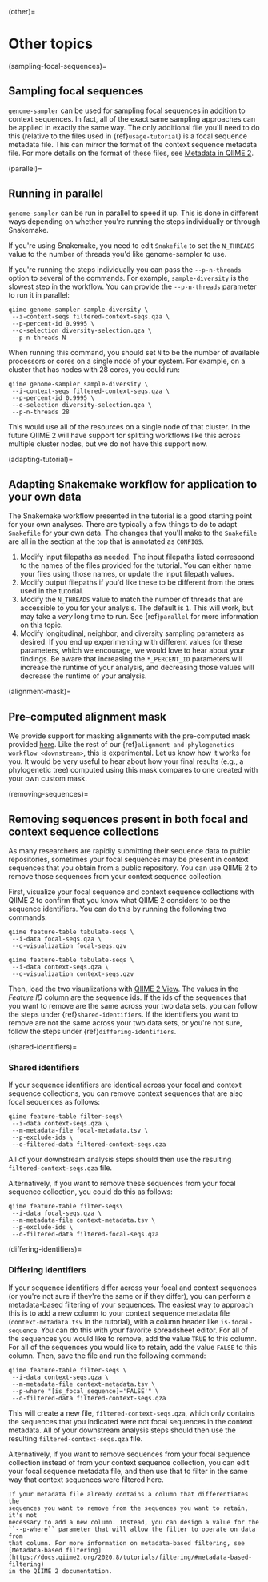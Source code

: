 (other)=
# Other topics

(sampling-focal-sequences)=
## Sampling focal sequences

`genome-sampler` can be used for sampling focal sequences in addition to
context sequences. In fact, all of the exact same sampling approaches can
be applied in exactly the same way. The only additional file you'll need to do
this (relative to the files used in {ref}`usage-tutorial`) is a focal sequence
metadata file. This can mirror the format of the context sequence metadata
file. For more details on the format of these files, see
[Metadata in QIIME 2](https://docs.qiime2.org/2020.6/tutorials/metadata/).

(parallel)=
## Running in parallel

`genome-sampler` can be run in parallel to speed it up. This is done in
different ways depending on whether you're running the steps individually or
through Snakemake.

If you're using Snakemake, you need to edit `Snakefile` to set the `N_THREADS`
value to the number of threads you'd like genome-sampler to use.

If you're running the steps individually you can pass the `--p-n-threads`
option to several of the commands. For example, `sample-diversity` is the
slowest step in the workflow. You can provide the `--p-n-threads` parameter to
run it in parallel:

```
qiime genome-sampler sample-diversity \
 --i-context-seqs filtered-context-seqs.qza \
 --p-percent-id 0.9995 \
 --o-selection diversity-selection.qza \
 --p-n-threads N
```

When running this command, you should set `N` to be the number of available
processors or cores on a single node of your system. For example, on a
cluster that has nodes with 28 cores, you could run:

```
qiime genome-sampler sample-diversity \
 --i-context-seqs filtered-context-seqs.qza \
 --p-percent-id 0.9995 \
 --o-selection diversity-selection.qza \
 --p-n-threads 28
```

This would use all of the resources on a single node of that cluster. In the
future QIIME 2 will have support for splitting workflows like this across
multiple cluster nodes, but we do not have this support now.

(adapting-tutorial)=
## Adapting Snakemake workflow for application to your own data
The Snakemake workflow presented in the tutorial is a good starting point for
your own analyses. There are typically a few things to do to adapt
`Snakefile` for your own data. The changes that you'll make to the `Snakefile`
are all in the section at the top that is annotated as ``CONFIGS``.

1. Modify input filepaths as needed. The input filepaths listed correspond to
the names of the files provided for the tutorial. You can either name your
files using those names, or update the input filepath values.
2. Modify output filepaths if you'd like these to be different from the ones
used in the tutorial.
3. Modify the `N_THREADS` value to match the number of threads that are
accessible to you for your analysis. The default is `1`. This will work, but
may take a _very_ long time to run. See {ref}`parallel` for more information
on this topic.
4. Modify longitudinal, neighbor, and diversity sampling parameters as
desired. If you end up experimenting with different values for these
parameters, which we encourage, we would love to hear about your findings. Be
aware that increasing the `*_PERCENT_ID` parameters will increase the runtime
of your analysis, and decreasing those values will decrease the runtime of your
analysis.

(alignment-mask)=
## Pre-computed alignment mask

We provide support for masking alignments with the pre-computed mask
provided [here](https://github.com/W-L/ProblematicSites_SARS-CoV2). Like the
rest of our {ref}`alignment and phylogenetics workflow <downstream>`,
this is experimental. Let us know how it works for you. It would be very useful
to hear about how your final results (e.g., a phylogenetic tree) computed
using this mask compares to one created with your own custom mask.

(removing-sequences)=
## Removing sequences present in both focal and context sequence collections

As many researchers are rapidly submitting their sequence data to public
repositories, sometimes your focal sequences may be present in context
sequences that you obtain from a public repository. You can use QIIME 2 to
remove those sequences from your context sequence collection.

First, visualize your focal sequence and context sequence collections with
QIIME 2 to confirm that you know what QIIME 2 considers to be the sequence
identifiers. You can do this by running the following two commands:

```
qiime feature-table tabulate-seqs \
 --i-data focal-seqs.qza \
 --o-visualization focal-seqs.qzv

qiime feature-table tabulate-seqs \
 --i-data context-seqs.qza \
 --o-visualization context-seqs.qzv
```

Then, load the two visualizations with [QIIME 2 View](https://view.qiime2.org).
The values in the _Feature ID_ column are the sequence ids. If the ids of the
sequences that you want to remove are the same across your two data sets, you
can follow the steps under {ref}`shared-identifiers`. If the identifiers you
want to remove are not the same across your two data sets, or you're not sure,
follow the steps under {ref}`differing-identifiers`.

(shared-identifiers)=
### Shared identifiers

If your sequence identifiers are identical across your focal and context
sequence collections, you can remove context sequences that are also focal
sequences as follows:

```
qiime feature-table filter-seqs\
 --i-data context-seqs.qza \
 --m-metadata-file focal-metadata.tsv \
 --p-exclude-ids \
 --o-filtered-data filtered-context-seqs.qza
```

All of your downstream analysis steps should then use the resulting
`filtered-context-seqs.qza` file.

Alternatively, if you want to remove these sequences from your focal sequence
collection, you could do this as follows:

```
qiime feature-table filter-seqs\
 --i-data focal-seqs.qza \
 --m-metadata-file context-metadata.tsv \
 --p-exclude-ids \
 --o-filtered-data filtered-focal-seqs.qza
```

(differing-identifiers)=
### Differing identifiers
If your sequence identifiers differ across your focal and context sequences (or
you're not sure if they're the same or if they differ), you can perform a
metadata-based filtering of your sequences. The easiest way to approach this
is to add a new column to your context sequence metadata file
(`context-metadata.tsv` in the tutorial), with a column header like
`is-focal-sequence`. You can do this with your
favorite spreadsheet editor. For all of the sequences you would like to remove,
add the value `TRUE` to this column. For all of the sequences you would like to
retain, add the value `FALSE` to this column. Then, save the file and run the
following command:

```
qiime feature-table filter-seqs \
 --i-data context-seqs.qza \
 --m-metadata-file context-metadata.tsv \
 --p-where "[is_focal_sequence]='FALSE'" \
 --o-filtered-data filtered-context-seqs.qza
```

This will create a new file, `filtered-context-seqs.qza`, which only contains
the sequences that you indicated were not focal sequences in the context
metadata. All of your downstream analysis steps should then use the resulting
`filtered-context-seqs.qza` file.

Alternatively, if you want to remove sequences from your focal sequence
collection instead of from your context sequence collection, you can edit your
focal sequence metadata file, and then use that to filter in the same way that
context sequences were filtered here.

```{note}
If your metadata file already contains a column that differentiates the
sequences you want to remove from the sequences you want to retain, it's not
necessary to add a new column. Instead, you can design a value for the
``--p-where`` parameter that will allow the filter to operate on data from
that column. For more information on metadata-based filtering, see
[Metadata-based filtering](https://docs.qiime2.org/2020.8/tutorials/filtering/#metadata-based-filtering)
in the QIIME 2 documentation.
```
